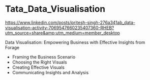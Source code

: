 # Tata_Data_Visualisation
https://www.linkedin.com/posts/pritesh-singh-276a341ab_data-visualisation-activity-7069547660235407360-RHEB?utm_source=share&amp;utm_medium=member_desktop

Data Visualisation: Empowering Business with Effective Insights from Forage
- Framing the Business Scenario
- Choosing the Right Visuals
- Creating Effective Visuals
- Communicating Insights and Analysis

